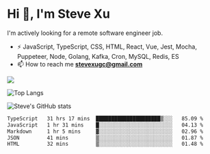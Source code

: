 # Hi 👋, I'm Steve Xu

I'm actively looking for a remote software engineer job.

- ⚡ JavaScript, TypeScript, CSS, HTML, React, Vue, Jest, Mocha,
Puppeteer, Node, Golang, Kafka, Cron, MySQL, Redis, ES
- 📫 How to reach me **stevexugc@gmail.com**

![](https://komarev.com/ghpvc/?username=nusr&color=green)

![Top Langs](https://github-readme-stats.vercel.app/api/top-langs/?username=nusr&langs_count=8&layout=compact)

![Steve's GitHub stats](https://github-readme-stats.vercel.app/api?username=nusr&show_icons=true)

<!--START_SECTION:waka-->

```txt
TypeScript   31 hrs 17 mins  █████████████████████▒░░░   85.09 %
JavaScript   1 hr 31 mins    █░░░░░░░░░░░░░░░░░░░░░░░░   04.13 %
Markdown     1 hr 5 mins     ▓░░░░░░░░░░░░░░░░░░░░░░░░   02.96 %
JSON         41 mins         ▒░░░░░░░░░░░░░░░░░░░░░░░░   01.87 %
HTML         32 mins         ▒░░░░░░░░░░░░░░░░░░░░░░░░   01.48 %
```

<!--END_SECTION:waka-->
